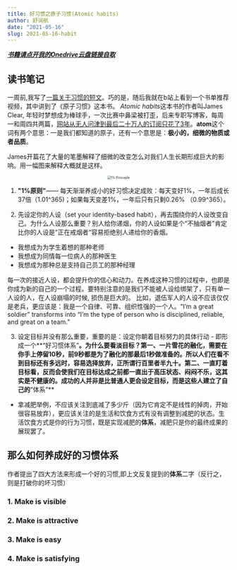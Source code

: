 ```yaml
---
title: 好习惯之原子习惯(Atomic habits)
author: 舒润航
date: "2021-05-16"
slug: 2021-05-16-habit
---
```



[_**书籍请点开我的Onedrive云盘链接自取**_](https://uflorida-my.sharepoint.com/:f:/g/personal/r_shu_ufl_edu/EvyxvcSKotRHjcNXyKn21MoBPDxrn8TNd20ZTls01C6Qiw?e=ZlLra8)

## 读书笔记

一周前,我写了[一篇关于习惯的短文](https://www.runhangshu.com/cn/2021/05/habit/)。巧的是，随后我就在b站上看到一个书单推荐视频，其中讲到了《原子习惯》这本书。
*Atomic habits*这本书的作者叫James Clear, 年轻时梦想成为棒球手，一次比赛中鼻梁被打歪，后来专职写博客，每周一和周四共两篇，[网站从无人问津到最后二十万人的订阅只花了3年](https://jamesclear.com/)。**atom**这个词有两个意思：一是我们都知道的原子，还有一个意思是：**极小的，细微的物质或者品质**。

James开篇花了大量的笔墨解释了细微的改变怎么对我们人生长期形成巨大的影响。用一幅图来解释大概就是这样。

<center>
<img src="/cn/Website_pics/tiny-gains-graph.jpg" alt="1% Princeple" style="zoom:50%;" />
</center>

1. **"1%原则"**—— 每天渐渐养成小的好习惯决定成败：每天变好1%，一年后成长37倍（1.01^365)；如果每天变差1%，一年后只有只剩0.26% （0.99^365）。

2. 先设定你的人设（set your identity-based habit），再去围绕你的人设改变自己。为什么人设那么重要？别人给你递烟，你的人设如果是个“不抽烟者”肯定比你的人设是“正在戒烟者“容易拒绝别人递给你的香烟。

  - 我想成为为学生着想的那种老师
  - 我想成为同情每一位病人的那种医生
  - 我想成为那种总是支持自己员工的那种经理

每一次的接近人设，都会提升你的信心和动力。在养成这种习惯的过程中，也即是你成为新的自己的一个过程。要特别注意的是我们不能被人设给绑架了，只有单一人设的人，在人设崩塌的时候, 损伤是巨大的。 比如，退伍军人的人设不应该仅仅是老兵，更应该是：我是一个自律、可靠、组织性强的一个人。“I’m a great soldier” transforms into “I’m the type of person who is disciplined, reliable, and great on a team.”

3. 设定目标并没有那么重要，重要的是：设定你朝着目标努力的具体行动 - 即形成一个**“好习惯体系”**。为什么要看淡目标？第一、一片雪花的融化，需要在你手上停留10秒，前9秒都是为了融化的那最后1秒做准备的。所以人们在看不到目标还有多远时，容易选择放弃，正所谓行百里者半九十。第二、一直盯着目标看，反而会使我们在目标达成之前都一直出于高压状态、闷闷不乐，这其实是不健康的。成功的人并非是比普通人更会设定目标，而是这些人建立了自己的**“体系”**
  - 拿减肥举例，不应该关注到底减了多少斤（因为它肯定不是线性的掉肉，开始很容易放弃），更应该关注的是生活和饮食方式有没有调整到减肥的状态。生活饮食方式是你的行为习惯，既是实现减肥的**体系**，减肥只是你的最终成果的展现罢了。

## 那么如何养成好的习惯体系
作者提出了四大方法来形成一个好的习惯,即上文反复提到的**体系**二字（反行之，则是打破你的坏习惯）

### 1. Make is visible
### 2. Make is attractive
### 3. Make is easy
### 4. Make is satisfying 
